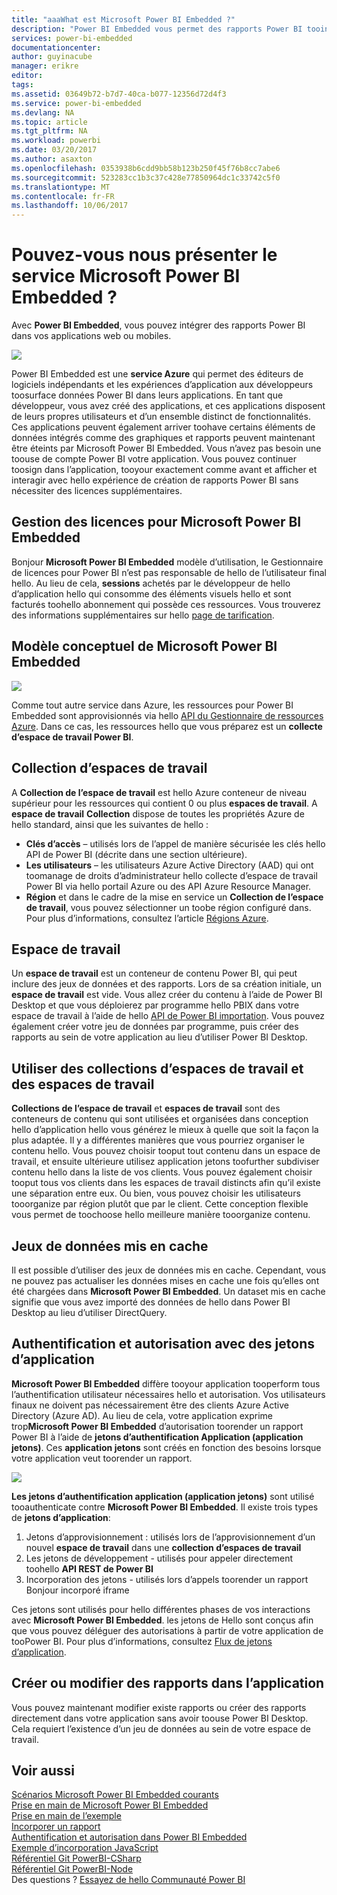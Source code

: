 ```yaml
---
title: "aaaWhat est Microsoft Power BI Embedded ?"
description: "Power BI Embedded vous permet des rapports Power BI toointegrate dans vos applications web ou mobiles vous n’avez pas besoin de toobuild des solutions personnalisées."
services: power-bi-embedded
documentationcenter: 
author: guyinacube
manager: erikre
editor: 
tags: 
ms.assetid: 03649b72-b7d7-40ca-b077-12356d72d4f3
ms.service: power-bi-embedded
ms.devlang: NA
ms.topic: article
ms.tgt_pltfrm: NA
ms.workload: powerbi
ms.date: 03/20/2017
ms.author: asaxton
ms.openlocfilehash: 0353938b6cdd9bb58b123b250f45f76b8cc7abe6
ms.sourcegitcommit: 523283cc1b3c37c428e77850964dc1c33742c5f0
ms.translationtype: MT
ms.contentlocale: fr-FR
ms.lasthandoff: 10/06/2017
---
```

# <a name="what-is-microsoft-power-bi-embedded"></a>Pouvez-vous nous présenter le service Microsoft Power BI Embedded ?
Avec **Power BI Embedded**, vous pouvez intégrer des rapports Power BI dans vos applications web ou mobiles.

![](media/powerbi-embedded-whats-is/what-is.png)

Power BI Embedded est une **service Azure** qui permet des éditeurs de logiciels indépendants et les expériences d’application aux développeurs toosurface données Power BI dans leurs applications. En tant que développeur, vous avez créé des applications, et ces applications disposent de leurs propres utilisateurs et d’un ensemble distinct de fonctionnalités. Ces applications peuvent également arriver toohave certains éléments de données intégrés comme des graphiques et rapports peuvent maintenant être éteints par Microsoft Power BI Embedded. Vous n’avez pas besoin une toouse de compte Power BI votre application. Vous pouvez continuer toosign dans l’application, tooyour exactement comme avant et afficher et interagir avec hello expérience de création de rapports Power BI sans nécessiter des licences supplémentaires.

## <a name="licensing-for-microsoft-power-bi-embedded"></a>Gestion des licences pour Microsoft Power BI Embedded
Bonjour **Microsoft Power BI Embedded** modèle d’utilisation, le Gestionnaire de licences pour Power BI n’est pas responsable de hello de l’utilisateur final hello.  Au lieu de cela, **sessions** achetés par le développeur de hello d’application hello qui consomme des éléments visuels hello et sont facturés toohello abonnement qui possède ces ressources. Vous trouverez des informations supplémentaires sur hello [page de tarification](https://azure.microsoft.com/en-us/pricing/details/power-bi-embedded/).

## <a name="microsoft-power-bi-embedded-conceptual-model"></a>Modèle conceptuel de Microsoft Power BI Embedded

![](media/powerbi-embedded-whats-is/model.png)

Comme tout autre service dans Azure, les ressources pour Power BI Embedded sont approvisionnés via hello [API du Gestionnaire de ressources Azure](https://msdn.microsoft.com/library/mt712306.aspx). Dans ce cas, les ressources hello que vous préparez est un **collecte d’espace de travail Power BI**.

## <a name="workspace-collection"></a>Collection d’espaces de travail
A **Collection de l’espace de travail** est hello Azure conteneur de niveau supérieur pour les ressources qui contient 0 ou plus **espaces de travail**.  A **espace de travail** **Collection** dispose de toutes les propriétés Azure de hello standard, ainsi que les suivantes de hello :

* **Clés d’accès** – utilisés lors de l’appel de manière sécurisée les clés hello API de Power BI (décrite dans une section ultérieure).
* **Les utilisateurs** – les utilisateurs Azure Active Directory (AAD) qui ont toomanage de droits d’administrateur hello collecte d’espace de travail Power BI via hello portail Azure ou des API Azure Resource Manager.
* **Région** et dans le cadre de la mise en service un **Collection de l’espace de travail**, vous pouvez sélectionner un toobe région configuré dans. Pour plus d’informations, consultez l’article [Régions Azure](https://azure.microsoft.com/regions/).

## <a name="workspace"></a>Espace de travail
Un **espace de travail** est un conteneur de contenu Power BI, qui peut inclure des jeux de données et des rapports. Lors de sa création initiale, un **espace de travail** est vide. Vous allez créer du contenu à l’aide de Power BI Desktop et que vous déploierez par programme hello PBIX dans votre espace de travail à l’aide de hello [API de Power BI importation](https://msdn.microsoft.com/library/mt711504.aspx). Vous pouvez également créer votre jeu de données par programme, puis créer des rapports au sein de votre application au lieu d’utiliser Power BI Desktop.

## <a name="using-workspace-collections-and-workspaces"></a>Utiliser des collections d’espaces de travail et des espaces de travail
**Collections de l’espace de travail** et **espaces de travail** sont des conteneurs de contenu qui sont utilisées et organisées dans conception hello d’application hello vous générez le mieux à quelle que soit la façon la plus adaptée. Il y a différentes manières que vous pourriez organiser le contenu hello. Vous pouvez choisir tooput tout contenu dans un espace de travail, et ensuite ultérieure utilisez application jetons toofurther subdiviser contenu hello dans la liste de vos clients. Vous pouvez également choisir tooput tous vos clients dans les espaces de travail distincts afin qu’il existe une séparation entre eux. Ou bien, vous pouvez choisir les utilisateurs tooorganize par région plutôt que par le client. Cette conception flexible vous permet de toochoose hello meilleure manière tooorganize contenu.

## <a name="cached-datasets"></a>Jeux de données mis en cache
Il est possible d’utiliser des jeux de données mis en cache.  Cependant, vous ne pouvez pas actualiser les données mises en cache une fois qu’elles ont été chargées dans **Microsoft Power BI Embedded**. Un dataset mis en cache signifie que vous avez importé des données de hello dans Power BI Desktop au lieu d’utiliser DirectQuery.

## <a name="authentication-and-authorization-with-app-tokens"></a>Authentification et autorisation avec des jetons d’application
**Microsoft Power BI Embedded** diffère tooyour application tooperform tous l’authentification utilisateur nécessaires hello et autorisation. Vos utilisateurs finaux ne doivent pas nécessairement être des clients Azure Active Directory (Azure AD).  Au lieu de cela, votre application exprime trop**Microsoft Power BI Embedded** d’autorisation toorender un rapport Power BI à l’aide de **jetons d’authentification Application (application jetons)**.  Ces **application jetons** sont créés en fonction des besoins lorsque votre application veut toorender un rapport.

![](media/powerbi-embedded-whats-is/app-tokens.png)

**Les jetons d’authentification application (application jetons)** sont utilisé tooauthenticate contre **Microsoft Power BI Embedded**.  Il existe trois types de **jetons d’application**:

1. Jetons d’approvisionnement : utilisés lors de l’approvisionnement d’un nouvel **espace de travail** dans une **collection d’espaces de travail**
2. Les jetons de développement - utilisés pour appeler directement toohello **API REST de Power BI**
3. Incorporation des jetons - utilisés lors d’appels toorender un rapport Bonjour incorporé iframe

Ces jetons sont utilisés pour hello différentes phases de vos interactions avec **Microsoft Power BI Embedded**.  les jetons de Hello sont conçus afin que vous pouvez déléguer des autorisations à partir de votre application de tooPower BI. Pour plus d’informations, consultez [Flux de jetons d’application](power-bi-embedded-app-token-flow.md).

## <a name="create-or-edit-reports-within-your-application"></a>Créer ou modifier des rapports dans l’application

Vous pouvez maintenant modifier existe rapports ou créer des rapports directement dans votre application sans avoir toouse Power BI Desktop. Cela requiert l’existence d’un jeu de données au sein de votre espace de travail.

## <a name="see-also"></a>Voir aussi

[Scénarios Microsoft Power BI Embedded courants](power-bi-embedded-scenarios.md)  
[Prise en main de Microsoft Power BI Embedded](power-bi-embedded-get-started.md)  
[Prise en main de l’exemple](power-bi-embedded-get-started-sample.md)  
[Incorporer un rapport](power-bi-embedded-embed-report.md)  
[Authentification et autorisation dans Power BI Embedded](power-bi-embedded-app-token-flow.md)  
[Exemple d’incorporation JavaScript](https://microsoft.github.io/PowerBI-JavaScript/demo/)  
[Référentiel Git PowerBI-CSharp](https://github.com/Microsoft/PowerBI-CSharp)  
[Référentiel Git PowerBI-Node](https://github.com/Microsoft/PowerBI-Node)  
Des questions ? [Essayez de hello Communauté Power BI](http://community.powerbi.com/)
